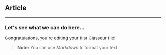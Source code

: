 
## Article


----------


### Let's see what we can do here...

Congratulations, you're editing your first Classeur file!

> **Note:** You can use *Markdown* to format your text.

